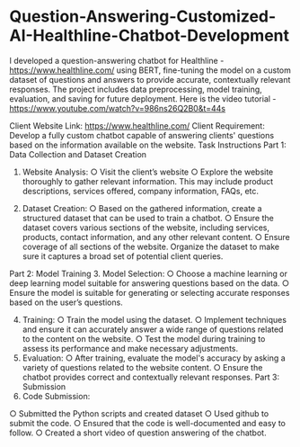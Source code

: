 # Question-Answering-Customized-AI-Healthline-Chatbot-Development
I developed a question-answering chatbot for Healthline -  https://www.healthline.com/ using BERT, fine-tuning the model on a custom dataset of questions and answers to provide accurate, contextually relevant responses. The project includes data preprocessing, model training, evaluation, and saving for future deployment.
Here is the video tutorial - https://www.youtube.com/watch?v=986ns26Q2B0&t=44s


Client Website Link: https://www.healthline.com/
Client Requirement: Develop a fully custom chatbot capable of answering clients' questions
based on the information available on the website.
Task Instructions
Part 1: Data Collection and Dataset Creation
1. Website Analysis:
○ Visit the client’s website
○ Explore the website thoroughly to gather relevant information. This may include
product descriptions, services offered, company information, FAQs, etc.

2. Dataset Creation:
○ Based on the gathered information, create a structured dataset that can be used
to train a chatbot.
○ Ensure the dataset covers various sections of the website, including services,
products, contact information, and any other relevant content.
○ Ensure coverage of all sections of the website. Organize the dataset to make
sure it captures a broad set of potential client queries.

Part 2: Model Training
3. Model Selection:
○ Choose a machine learning or deep learning model suitable for answering
questions based on the data.
○ Ensure the model is suitable for generating or selecting accurate responses
based on the user’s questions.

4. Training:
○ Train the model using the dataset.
○ Implement techniques and ensure it can accurately answer a wide range of
questions related to the content on the website.
○ Test the model during training to assess its performance and make necessary
adjustments.
5. Evaluation:
○ After training, evaluate the model's accuracy by asking a variety of questions
related to the website content.
○ Ensure the chatbot provides correct and contextually relevant responses.
Part 3: Submission
6. Code Submission:

○ Submitted the Python scripts and created dataset
○ Used github to submit the code.
○ Ensured that the code is well-documented and easy to follow.
○ Created a short video of question answering of the chatbot. 
